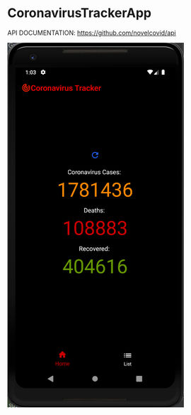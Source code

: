 # CoronavirusTrackerApp


API DOCUMENTATION: https://github.com/novelcovid/api

![Image description](https://github.com/Assbomber/CoronavirusTrackerApp/blob/master/Capture1.PNG)
